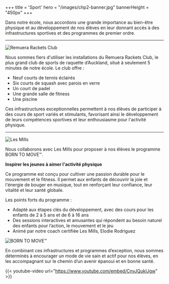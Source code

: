 +++
title = 'Sport'
hero = "/images/chp2-banner.jpg"
bannerHeight = "450px"
+++

Dans notre école, nous accordons une grande importance au bien-être physique et au développement de nos élèves en leur donnant accès à des infrastructures sportives et des programmes de premier ordre.

----

![Remuera Rackets Club](/images/remuera-rackets-club-logo.png "Remuera Rackets Club")

Nous sommes fiers d'utiliser les installations du Remuera Rackets Club, le plus grand club de sports de raquette d’Auckland, situé à seulement 5 minutes de notre école. Le club offre&nbsp;:

* Neuf courts de tennis éclairés
* Six courts de squash avec parois en verre
* Un court de padel
* Une grande salle de fitness
* Une piscine

Ces infrastructures exceptionnelles permettent à nos élèves de participer à des cours de sport variés et stimulants, favorisant ainsi le développement de leurs compétences sportives et leur enthousiasme pour l'activité physique.

----

![Les Mills](/images/les-mills-logo.png "Les Mills")

Nous collaborons avec Les Mills pour proposer à nos élèves le programme BORN TO MOVE™.

**Inspirer les jeunes à aimer l'activité physique**

Ce programme est conçu pour cultiver une passion durable pour le mouvement et le fitness. Il permet aux enfants de découvrir la joie et l'énergie de bouger en musique, tout en renforçant leur confiance, leur vitalité et leur santé globale.

Les points forts du programme&nbsp;:

* Adapté aux étapes clés du développement, avec des cours pour les enfants de 2 à 5 ans et de 6 à 16 ans
* Des sessions interactives et amusantes qui répondent au besoin naturel des enfants pour l’action, le mouvement et le jeu
* Animé par notre coach certifiée Les Mills, Elodie Rodriguez

![BORN TO MOVE™](/images/born-to-move-logo.png "BORN TO MOVE™")

En combinant ces infrastructures et programmes d’exception, nous sommes déterminés à encourager un mode de vie sain et actif pour nos élèves, en les accompagnant sur le chemin d’un avenir épanoui et en bonne santé.

{{< youtube-video url="https://www.youtube.com/embed/CnvJQukIJgw" >}}
